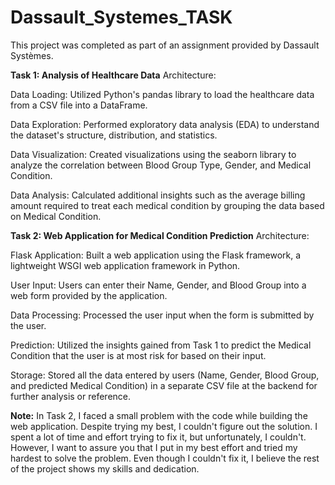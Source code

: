 # Dassault_Systemes_TASK

This project was completed as part of an assignment provided by Dassault Systèmes.

**Task 1: Analysis of Healthcare Data**
Architecture:

Data Loading:
Utilized Python's pandas library to load the healthcare data from a CSV file into a DataFrame.

Data Exploration:
Performed exploratory data analysis (EDA) to understand the dataset's structure, distribution, and statistics.

Data Visualization:
Created visualizations using the seaborn library to analyze the correlation between Blood Group Type, Gender, and Medical Condition.

Data Analysis:
Calculated additional insights such as the average billing amount required to treat each medical condition by grouping the data based on Medical Condition.

**Task 2: Web Application for Medical Condition Prediction**
Architecture:

Flask Application:
Built a web application using the Flask framework, a lightweight WSGI web application framework in Python.

User Input:
Users can enter their Name, Gender, and Blood Group into a web form provided by the application.

Data Processing:
Processed the user input when the form is submitted by the user.

Prediction:
Utilized the insights gained from Task 1 to predict the Medical Condition that the user is at most risk for based on their input.

Storage:
Stored all the data entered by users (Name, Gender, Blood Group, and predicted Medical Condition) in a separate CSV file at the backend for further analysis or reference.

**Note:**
In Task 2, I faced a small problem with the code while building the web application. Despite trying my best, I couldn't figure out the solution. I spent a lot of time and effort trying to fix it, but unfortunately, I couldn't. However, I want to assure you that I put in my best effort and tried my hardest to solve the problem. Even though I couldn't fix it, I believe the rest of the project shows my skills and dedication.
